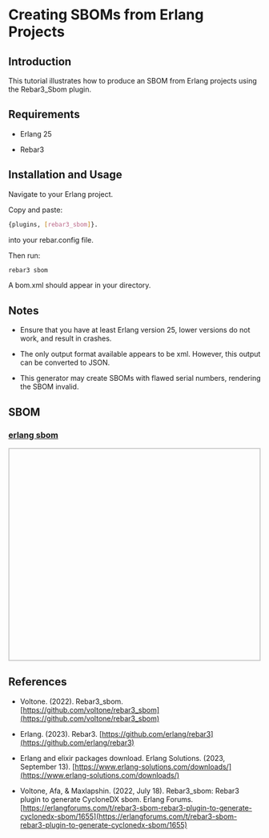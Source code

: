 # Creating SBOMs from Erlang Projects

## Introduction

This tutorial illustrates how to produce an SBOM from Erlang projects using the Rebar3_Sbom plugin.

## Requirements

* Erlang 25

* Rebar3

## Installation and Usage

Navigate to your Erlang project.

Copy and paste:

```bash
{plugins, [rebar3_sbom]}.
```
into your rebar.config file.

Then run:

```bash
rebar3 sbom
```

A bom.xml should appear in your directory.

## Notes

* Ensure that you have at least Erlang version 25, lower versions do not work, and result in crashes.

* The only output format available appears to be xml. However, this output can be converted to JSON.

* This generator may create SBOMs with flawed serial numbers, rendering the SBOM invalid.

## SBOM

<html lang="en">
<head>
    <meta charset="UTF-8">
    <meta name="viewport" content="width=device-width, initial-scale=1.0">
    <title>Pretty JSON Display</title>
    <style>
        #json-container {
            height: 400px; /* Set a fixed height */
            overflow-y: auto; /* Enable vertical scrolling */
            border: 2px solid #ccc; /* Optional: add a border for visibility */
            padding: 10px;
        }
        #xml-container {
            height: 400px; /* Set a fixed height */
            overflow-y: auto; /* Enable vertical scrolling */
            border: 2px solid #ccc; /* Optional: add a border for visibility */
            padding: 10px;
        }
        pre {
            margin: 0;
            white-space: pre-wrap;
            word-wrap: break-word;
        }
    </style>
</head>
<body>
    <h3>
        <a href="./bom.xml">erlang sbom</a>
    </h3>
    <div id="xml-container">
        <pre id="xml-display"></pre>
    </div>
    <script>
        function display_json(url, elementid){
        fetch(url)
            .then(response => response.json())
            .then(data => {
                document.getElementById(elementid).textContent = JSON.stringify(data, null, 2);
            })
            .catch(error => console.error('Error fetching JSON:', error));
        }
        function display_xml(url, elementid){
        fetch(url)
            .then(response => response.text())
            .then(data => {
                document.getElementById(elementid).textContent = data;
            })
            .catch(error => console.error('Error fetching XML:', error));
        }
    display_xml('./bom.xml', 'xml-display');
    </script>
</body>
</html>


## References

* Voltone. (2022). Rebar3_sbom. [https://github.com/voltone/rebar3_sbom](https://github.com/voltone/rebar3_sbom)

* Erlang. (2023). Rebar3. [https://github.com/erlang/rebar3](https://github.com/erlang/rebar3) 

* Erlang and elixir packages download. Erlang Solutions. (2023, September 13). [https://www.erlang-solutions.com/downloads/](https://www.erlang-solutions.com/downloads/) 

* Voltone, Afa, &amp; Maxlapshin. (2022, July 18). Rebar3_sbom: Rebar3 plugin to generate CycloneDX sbom. Erlang Forums. [https://erlangforums.com/t/rebar3-sbom-rebar3-plugin-to-generate-cyclonedx-sbom/1655](https://erlangforums.com/t/rebar3-sbom-rebar3-plugin-to-generate-cyclonedx-sbom/1655) 
